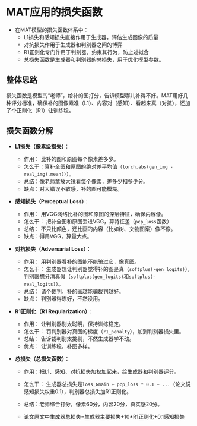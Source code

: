 # MAT应用的损失函数
- 在MAT模型的损失函数体系中：
  - L1损失和感知损失直接作用于生成器，评估生成图像的质量
  - 对抗损失作用于生成器和判别器之间的博弈
  - R1正则化专门作用于判别器，约束其行为，防止过拟合
  - 总损失函数是生成器和判别器的总损失，用于优化模型参数。



## 整体思路
损失函数是模型的“老师”，给补的图打分，告诉模型哪儿补得不好。MAT用好几种评分标准，确保补的图像素准（L1）、内容对（感知）、看起来真（对抗），还加了个正则化（R1）让训练稳。

## 损失函数分解
- **L1损失（像素级损失）**：
  - 作用： 比补的图和原图每个像素差多少。
  - 怎么干：算补全图和原图的绝对差平均值（``torch.abs(gen_img - real_img).mean()``）。
  - 总结：像老师拿放大镜看每个像素，差多少扣多少分。
  - 缺点：对大错误不敏感，补的图可能模糊。

- **感知损失（Perceptual Loss）**：
  - 作用： 用VGG网络比补的图和原图的深层特征，确保内容像。
  - 怎么干： 把补全图和原图丢进VGG，算特征差（``pcp_loss``函数）
  - 总结： 不只比颜色，还比画的内容（比如树、文物图案）像不像。
  - 缺点：得用VGG，算量大点。

- **对抗损失（Adversarial Loss）**：
  - 作用： 用判别器看补的图能不能骗过它，像真图。
  - 怎么干： 生成器想让判别器觉得补的图是真（``softplus(-gen_logits)``），判别器想分清真假（``softplus(gen_logits)``和``softplus(-real_logits)``）。
  - 总结： 请个裁判，补的画越能骗裁判越好。
  - 缺点： 判别器得练好，不然没用。

- **R1正则化（R1 Regularization）**：
  - 作用： 让判别器别太聪明，保持训练稳定。
  - 怎么干： 罚判别器对真图的梯度（``r1_penalty``），加到判别器损失里。
  - 总结： 告诉裁判别太挑剔，不然生成器学不动。
  - 优点： 让训练稳，补图多样。

- **总损失（总损失函数）**：
  - 作用：把L1、感知、对抗损失加权加起来，给生成器和判别器评分。
  - 怎么干： 生成器总损失是``loss_Gmain + pcp_loss * 0.1 + ...``（论文说感知损失权重0.1），判别器总损失加R1正则化。
  - 总结：老师综合打分，像素60分，内容20分，真实感20分。

  - 论文原文中生成器总损失=生成器主要损失+10*R1正则化+0.1感知损失


